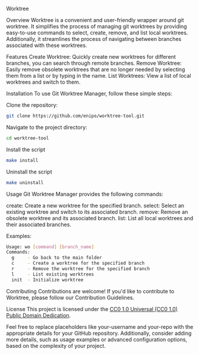 Worktree

Overview
Worktree is a convenient and user-friendly wrapper around git worktree. It simplifies the process of managing git worktrees by providing easy-to-use commands to select, create, remove, and list local worktrees. Additionally, it streamlines the process of navigating between branches associated with these worktrees.

Features
Create Worktree: Quickly create new worktrees for different branches, you can search through remote branches.
Remove Worktree: Easily remove obsolete worktrees that are no longer needed by selecting them from a list or by typing in the name.
List Worktrees: View a list of local worktrees and switch to them.

Installation
To use Git Worktree Manager, follow these simple steps:

Clone the repository:

```bash
git clone https://github.com/enipo/worktree-tool.git
```

Navigate to the project directory:

```bash
cd worktree-tool
```

Install the script
```bash
make install
```

Uninstall the script
```bash
make uninstall
```

Usage
Git Worktree Manager provides the following commands:

create: Create a new worktree for the specified branch.
select: Select an existing worktree and switch to its associated branch.
remove: Remove an obsolete worktree and its associated branch.
list: List all local worktrees and their associated branches.

Examples:

```bash
Usage: wo [command] [branch_name]
Commands:
  g     - Go back to the main folder
  c     - Create a worktree for the specified branch
  r     - Remove the worktree for the specified branch
  l     - List existing worktrees
  init  - Initialize worktree
```

Contributing
Contributions are welcome! If you'd like to contribute to Worktree, please follow our Contribution Guidelines.

License
This project is licensed under the [CC0 1.0 Universal (CC0 1.0) Public Domain Dedication](LICENSE).

Feel free to replace placeholders like your-username and your-repo with the appropriate details for your GitHub repository. Additionally, consider adding more details, such as usage examples or advanced configuration options, based on the complexity of your project.